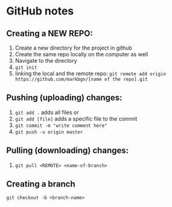 # GitHub notes 
## Creating a NEW REPO:
1. Create a new directory for the project in github
2. Create the same repo locally on the computer as well
3. Navigate to the directory
4. `git init`
5. linking the local and the remote repo:
    `git remote add origin https://github.com/markbgn/[name of the repo].git`

## Pushing (uploading) changes:
1. `git add .` adds all files
or
2. `git add [file]` adds a specific file to the commit
3. `git commit -m "write comment here"`
4. `git push -u origin master`

## Pulling (downloading) changes:
1. `git pull <REMOTE> <name-of-branch>`

## Creating a branch
`git checkout -b <branch-name>`
